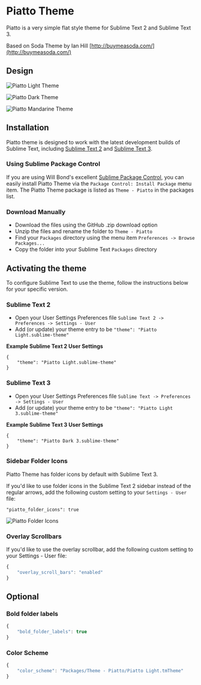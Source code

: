 # Piatto Theme

 Piatto is a very simple flat style theme for Sublime Text 2 and Sublime Text 3.

Based on Soda Theme by Ian Hill [http://buymeasoda.com/](http://buymeasoda.com/)

## Design

![Piatto Light Theme](https://raw.github.com/samuelrafo/Piatto/master/images/piatto_light.png)

![Piatto Dark Theme](https://raw.github.com/samuelrafo/Piatto/master/images/piatto_dark.png)

![Piatto Mandarine Theme](https://raw.github.com/samuelrafo/Piatto/master/images/piatto_mandarine.png)

## Installation

Piatto theme is designed to work with the latest development builds of Sublime Text, including [Sublime Text 2](http://www.sublimetext.com/dev) and [Sublime Text 3](http://www.sublimetext.com/3dev).

### Using Sublime Package Control

If you are using Will Bond's excellent [Sublime Package Control](http://wbond.net/sublime_packages/package_control), you can easily install Piatto Theme via the `Package Control: Install Package` menu item. The Piatto Theme package is listed as `Theme - Piatto` in the packages list.

### Download Manually

* Download the files using the GitHub .zip download option
* Unzip the files and rename the folder to `Theme - Piatto`
* Find your `Packages` directory using the menu item  `Preferences -> Browse Packages...`
* Copy the folder into your Sublime Text `Packages` directory

## Activating the theme

To configure Sublime Text to use the theme, follow the instructions below for your specific version.

### Sublime Text 2

* Open your User Settings Preferences file `Sublime Text 2 -> Preferences -> Settings - User`
* Add (or update) your theme entry to be `"theme": "Piatto Light.sublime-theme"`

**Example Sublime Text 2 User Settings**

    {
        "theme": "Piatto Light.sublime-theme"
    }

### Sublime Text 3

* Open your User Settings Preferences file `Sublime Text -> Preferences -> Settings - User`
* Add (or update) your theme entry to be `"theme": "Piatto Light 3.sublime-theme"`

**Example Sublime Text 3 User Settings**

    {
        "theme": "Piatto Dark 3.sublime-theme"
    }

### Sidebar Folder Icons

Piatto Theme has folder icons by default with Sublime Text 3.

If you'd like to use folder icons in the Sublime Text 2 sidebar instead of the regular arrows, add the following custom setting to your `Settings - User` file:

    "piatto_folder_icons": true

![Piatto Folder Icons](https://raw.github.com/samuelrafo/Piatto/master/images/piatto_folder_icons.png)

### Overlay Scrollbars

If you'd like to use the overlay scrollbar, add the following custom setting to your Settings - User file:

```javascript
{
    "overlay_scroll_bars": "enabled"
}
```

## Optional


### Bold folder labels

```javascript
{
    "bold_folder_labels": true
}
```


### Color Scheme

```javascript
{
    "color_scheme": "Packages/Theme - Piatto/Piatto Light.tmTheme"
}
```
